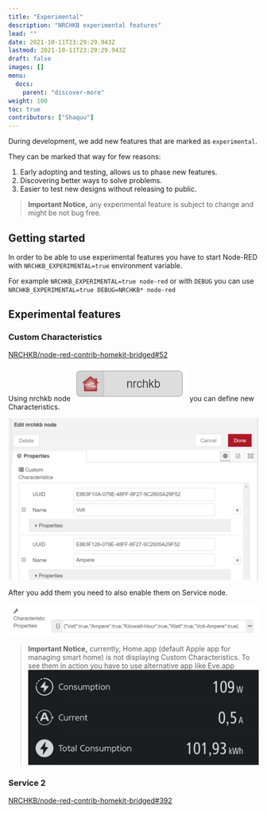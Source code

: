 ```yaml
---
title: "Experimental"
description: "NRCHKB experimental features"
lead: ""
date: 2021-10-11T23:29:29.943Z
lastmod: 2021-10-11T23:29:29.943Z
draft: false
images: []
menu:
  docs:
    parent: "discover-more"
weight: 100
toc: true
contributors: ["Shaquu"]
---
```


During development, we add new features that are marked as `experimental`.

They can be marked that way for few reasons:

1. Early adopting and testing, allows us to phase new features.
2. Discovering better ways to solve problems.
3. Easier to test new designs without releasing to public.

> **Important Notice,** any experimental feature is subject to change and might be not bug free.

## Getting started

In order to be able to use experimental features you have to start Node-RED with `NRCHKB_EXPERIMENTAL=true` environment variable.

For example `NRCHKB_EXPERIMENTAL=true node-red` or with `DEBUG` you can use `NRCHKB_EXPERIMENTAL=true DEBUG=NRCHKB* node-red`

## Experimental features

### Custom Characteristics

[NRCHKB/node-red-contrib-homekit-bridged#52](https://github.com/NRCHKB/node-red-contrib-homekit-bridged/issues/52)

Using nrchkb node ![nrchkb node](nrchkb-node.png) you can define new Characteristics.

![Custom Characteristics editor](custom-characteristics-nrchkb-node.png)

After you add them you need to also enable them on Service node.

![Service node Custom Characteristics](custom-characteristics-service-node.png)

> **Important Notice,** currently, Home.app (default Apple app for managing smart home) is not displaying Custom Characteristics.
> To see them in action you have to use alternative app like Eve.app
> ![Custom Characteristics Eve.app](custom-characteristics-eve-app.jpeg)

### Service 2

[NRCHKB/node-red-contrib-homekit-bridged#392](https://github.com/NRCHKB/node-red-contrib-homekit-bridged/issues/392)
